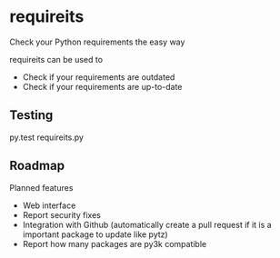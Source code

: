 requireits
==========

Check your Python requirements the easy way

requireits can be used to

* Check if your requirements are outdated
* Check if your requirements are up-to-date

## Testing

py.test requireits.py

## Roadmap

Planned features

* Web interface
* Report security fixes
* Integration with Github (automatically create a pull request if it is a important package to update like pytz)
* Report how many packages are py3k compatible
